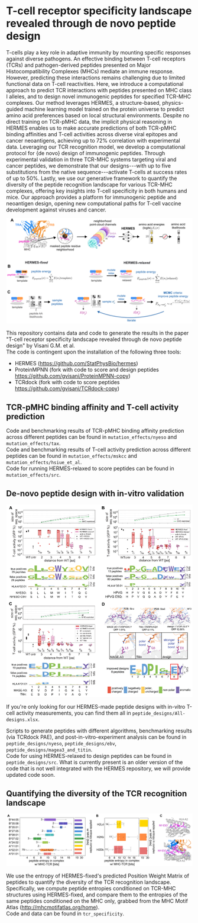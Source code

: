 # T-cell receptor specificity landscape revealed through de novo peptide design

T-cells play a key role in adaptive immunity by mounting specific responses against diverse pathogens. An effective binding between  T-cell receptors (TCRs) and pathogen-derived peptides presented on Major Histocompatibility Complexes (MHCs) mediate an immune response. However, predicting these interactions remains challenging due to limited functional data on  T-cell reactivities. Here, we introduce a computational approach to predict TCR interactions with peptides presented on MHC class I alleles, and to design novel immunogenic peptides for specified TCR-MHC complexes. Our method leverages HERMES, a structure-based, physics-guided machine learning model trained on the protein universe to predict amino acid preferences based on local structural environments. Despite no direct training on TCR-pMHC data, the implicit physical reasoning in HERMES enables us to make accurate predictions of both TCR-pMHC binding affinities and T-cell activities across diverse viral epitopes and cancer neoantigens, achieving up to 72% correlation with experimental data. Leveraging our TCR recognition model, we develop a computational protocol for {de novo} design of immunogenic peptides. Through experimental validation in three TCR-MHC systems targeting viral and cancer peptides, we demonstrate that our designs---with up to five substitutions from the native sequence---activate T-cells at success rates of up to 50%. Lastly, we use our generative framework to quantify the diversity of the peptide recognition landscape for various TCR-MHC complexes, offering key insights into T-cell specificity in both humans and mice. Our approach provides a platform for immunogenic peptide and neoantigen design, opening new computational paths for T-cell vaccine development against viruses and cancer.

![Schematic](local/schematic.png)


This repository contains data and code to generate the results in the paper "T-cell receptor specificity landscape revealed through de novo peptide design" by Visani G.M. et al.\
The code is contingent upon the installation of the following three tools:
- HERMES (https://github.com/StatPhysBio/hermes)
- ProteinMPNN (fork with code to score and design peptides https://github.com/gvisani/ProteinMPNN-copy)
- TCRdock (fork with code to score peptides https://github.com/gvisani/TCRdock-copy)


## TCR-pMHC binding affinity and T-cell activity prediction

Code and benchmarking results of TCR-pMHC binding affinity prediction across different peptides can be found in `mutation_effects/nyeso` and `mutation_effects/tax`. \
Code and benchmarking results of T-cell activity prediction across different peptides can be found in `mutation_effects/mskcc` and `mutation_effects/hsiue_et_al`. \
Code for running HERMES-relaxed to score peptides can be found in `mutation_effects/src`.

## De-novo peptide design with in-vitro validation

![Peptide design](local/design_figure.png)

If you're only looking for our HERMES-made peptide designs with in-vitro T-cell activity measurements, you can find them all in `peptide_designs/All-designs.xlsx`.

Scripts to generate peptides with different algorithms, benchmarking results (via TCRdock PAE), and post-in-vitro-experiment analysis can be found in `peptide_designs/nyeso`, `peptide_designs/ebv`, `peptide_designs/magea3_and_titin`. \
Code for using HERMES-relaxed to design peptides can be found in `peptide_designs/src`. What is currently present is an older version of the code that is not well integrated with the HERMES repository, we will provide updated code soon.


## Quantifying the diversity of the TCR recognition landscape

![TCR specificity](local/entropy_figure.png)

We use the entropy of HERMES-fixed's predicted Position Weight Matrix of peptides to quantify the diversity of the TCR recognition landscape. Specifically, we compute peptide entropies conditioned on TCR-MHC structures using HERMES-fixed, and compare them to the entropies of the same peptides conditioned on the MHC only, grabbed from the MHC Motif Atlas (http://mhcmotifatlas.org/home). \
Code and data can be found in `tcr_specificity`.



